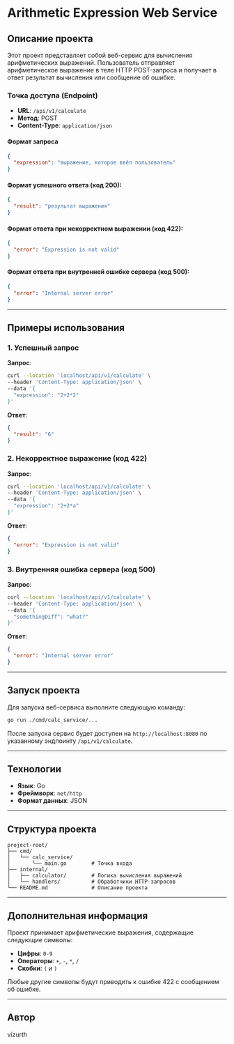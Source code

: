 # Arithmetic Expression Web Service

## Описание проекта

Этот проект представляет собой веб-сервис для вычисления арифметических выражений. Пользователь отправляет арифметическое выражение в теле HTTP POST-запроса и получает в ответ результат вычисления или сообщение об ошибке.

### Точка доступа (Endpoint)
- **URL**: `/api/v1/calculate`
- **Метод**: POST
- **Content-Type**: `application/json`

#### Формат запроса
```json
{
  "expression": "выражение, которое ввёл пользователь"
}
```

#### Формат успешного ответа (код 200):
```json
{
  "result": "результат выражения"
}
```

#### Формат ответа при некорректном выражении (код 422):
```json
{
  "error": "Expression is not valid"
}
```

#### Формат ответа при внутренней ошибке сервера (код 500):
```json
{
  "error": "Internal server error"
}
```

---

## Примеры использования

### 1. Успешный запрос
**Запрос**:
```bash
curl --location 'localhost/api/v1/calculate' \
--header 'Content-Type: application/json' \
--data '{
  "expression": "2+2*2"
}'
```

**Ответ**:
```json
{
  "result": "6"
}
```

### 2. Некорректное выражение (код 422)
**Запрос**:
```bash
curl --location 'localhost/api/v1/calculate' \
--header 'Content-Type: application/json' \
--data '{
  "expression": "2+2*a"
}'
```

**Ответ**:
```json
{
  "error": "Expression is not valid"
}
```

### 3. Внутренняя ошибка сервера (код 500)
**Запрос**:
```bash
curl --location 'localhost/api/v1/calculate' \
--header 'Content-Type: application/json' \
--data '{
  "somethingDiff": "what?"
}'
```

**Ответ**:
```json
{
  "error": "Internal server error"
}
```

---

## Запуск проекта

Для запуска веб-сервиса выполните следующую команду:
```bash
go run ./cmd/calc_service/...
```

После запуска сервис будет доступен на `http://localhost:8080` по указанному эндпоинту `/api/v1/calculate`.

---

## Технологии
- **Язык**: Go
- **Фреймворк**: `net/http`
- **Формат данных**: JSON

---

## Структура проекта
```
project-root/
├── cmd/
│   └── calc_service/
│       └── main.go        # Точка входа
├── internal/
│   ├── calculator/        # Логика вычисления выражений
│   └── handlers/          # Обработчики HTTP-запросов
└── README.md              # Описание проекта
```

---

## Дополнительная информация
Проект принимает арифметические выражения, содержащие следующие символы:
- **Цифры**: `0-9`
- **Операторы**: `+`, `-`, `*`, `/`
- **Скобки**: `(` и `)`

Любые другие символы будут приводить к ошибке 422 с сообщением об ошибке.

---

## Автор
vizurth
